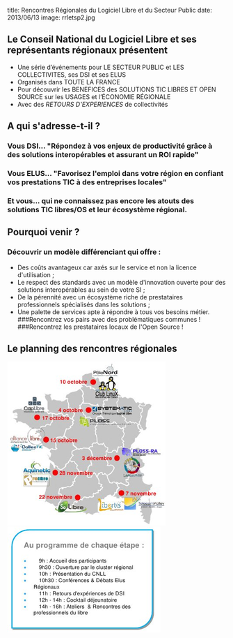 title: Rencontres Régionales du Logiciel Libre et du Secteur Public
date: 2013/06/13
image: rrletsp2.jpg

## Le Conseil National du Logiciel Libre et ses représentants régionaux présentent
+ Une série d’événements pour LE SECTEUR PUBLIC et LES COLLECTIVITES, ses DSI et ses ELUS
+ Organisés dans TOUTE LA FRANCE
+ Pour découvrir les BENEFICES des SOLUTIONS TIC LIBRES ET OPEN SOURCE sur les USAGES et l’ÉCONOMIE RÉGIONALE
+ Avec des _RETOURS D'EXPERIENCES_ de collectivités

## A qui s'adresse-t-il ?
### Vous DSI... "Répondez à vos enjeux de productivité grâce à des solutions interopérables et assurant un ROI rapide"
### Vous ELUS... "Favorisez l'emploi dans votre région en confiant vos prestations TIC à des entreprises locales"

### Et vous... qui ne connaissez pas encore les atouts des solutions TIC libres/OS et leur écosystème régional.

## Pourquoi venir ?
### Découvrir un modèle différenciant qui offre :
+ Des coûts avantageux car axés sur le service et non la licence d'utilisation ;
+ Le respect des standards avec un modèle d'innovation ouverte pour des solutions interopérables au sein de votre SI ;
+ De la pérennité avec un écosystème riche de prestataires professionnels spécialisés dans les solutions ;
+ Une palette de services apte à répondre à tous vos besoins métier.
###Rencontrez vos pairs avec des problématiques communes !
###Rencontrez les prestataires locaux de l'Open Source !

## Le planning des rencontres régionales

![carte des rencontres](../../images/rrletsp.jpg)
![planning](../../images/rrletsp3.jpg)
